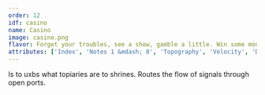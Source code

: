 ```yaml
---
order: 12
idf: casino
name: Casino
image: casino.png
flavor: Forget your troubles, see a show, gamble a little. Win some money, lose some money.
attributes: ['Index', 'Notes 1 &mdash; 8', 'Topography', 'Velocity', 'Duration', 'Channel', 'Device']
---
```

Is to uxbs what topiaries are to shrines. Routes the flow of signals through open ports.